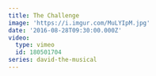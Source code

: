 ```yaml
---
title: The Challenge
image: 'https://i.imgur.com/MuLYIpM.jpg'
date: '2016-08-28T09:30:00.000Z'
video:
  type: vimeo
  id: 180501704
series: david-the-musical
---
```


